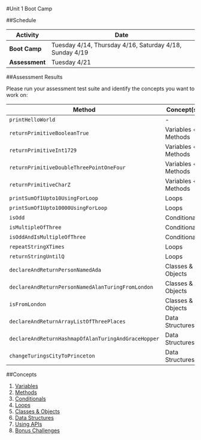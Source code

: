 #Unit 1 Boot Camp

##Schedule

| Activity | Date
---|---
**Boot Camp** | Tuesday 4/14, Thursday 4/16, Saturday 4/18, Sunday 4/19
**Assessment** | Tuesday 4/21

##Assessment Results

Please run your assessment test suite and identify the concepts you want to work on:

Method | Concept(s)
---|---
`printHelloWorld` | -
`returnPrimitiveBooleanTrue` | Variables + Methods
`returnPrimitiveInt1729` | Variables + Methods
`returnPrimitiveDoubleThreePointOneFour` | Variables + Methods
`returnPrimitiveCharZ` | Variables + Methods
`printSumOf1Upto10UsingForLoop` | Loops
`printSumOf1Upto10000UsingForLoop` | Loops
`isOdd` | Conditionals
`isMultipleOfThree` | Conditionals
`isOddAndIsMultipleOfThree` | Conditionals
`repeatStringXTimes` | Loops
`returnStringUntilQ` | Loops
`declareAndReturnPersonNamedAda` | Classes & Objects
`declareAndReturnPersonNamedAlanTuringFromLondon` | Classes & Objects
`isFromLondon` | Classes & Objects
`declareAndReturnArrayListOfThreePlaces` | Data Structures
`declareAndReturnHashmapOfAlanTuringAndGraceHopper` | Data Structures
`changeTuringsCityToPrinceton` | Data Structures

##Concepts

1. [Variables](exercises/variables.md)
2. [Methods](exercises/methods.md)
3. [Conditionals](exercises/conditionals.md)
4. [Loops](exercises/loops.md)
5. [Classes & Objects](exercises/classesobjects.md)
6. [Data Structures](exercises/datastructures.md)
7. [Using APIs](exercises/apis.md)
8. [Bonus Challenges](exercises/bonus.md)
